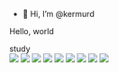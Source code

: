 - 👋 Hi, I’m @kermurd


Hello, world

study
<BR>
<img src="https://img.shields.io/badge/JAVA-007396?style=for-the-badge&logo=java&logoColor=white"/>
<img src="https://img.shields.io/badge/Spring-6DB33F?style=for-the-badge&logo=Spring&logoColor=white">
<img src="https://img.shields.io/badge/HTML5-E34f26?style=for-the-badge&logo=HTML5&logoColor=white"/>
<img src="https://img.shields.io/badge/CSS3-1572B6?style=for-the-badge&logo=ORACLE&logoColor=white"/>
<img src="https://img.shields.io/badge/SQLdeveloper-f80000?style=for-the-badge&logo=ORACLE&logoColor=white"/>
<img src="https://img.shields.io/badge/mysql-4479A1?style=for-the-badge&logo=mysql&logoColor=white">
<img src="https://img.shields.io/badge/JavaScript-f7df1e?style=for-the-badge&logo=JavaScript&logoColor=white"/>
<img src="https://img.shields.io/badge/jQuery-0769ad?style=for-the-badge&logo=jQuery&logoColor=white"/>
<img src="https://img.shields.io/badge/react-61DAFB?style=for-the-badge&logo=react&logoColor=black">
